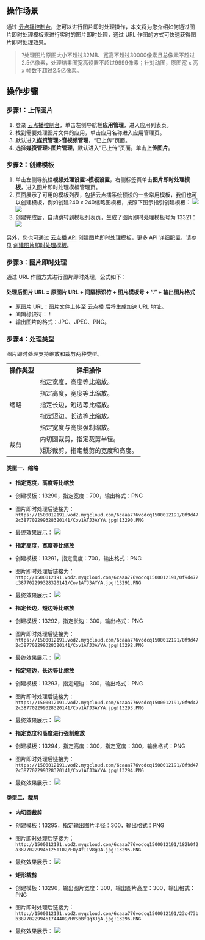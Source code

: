 ## 操作场景
通过 [云点播控制台](https://console.cloud.tencent.com/vod/pics)，您可以进行图片即时处理操作，本文将为您介绍如何通过图片即时处理模板来进行实时的图片即时处理，通过 URL 作图的方式可快速获得图片即时处理效果。
>?处理图片原图大小不超过32MB、宽高不超过30000像素且总像素不超过2.5亿像素，处理结果图宽高设置不超过9999像素；针对动图，原图宽 x 高 x 帧数不超过2.5亿像素。

## 操作步骤
### 步骤1：上传图片
1. 登录 [云点播控制台](https://console.cloud.tencent.com/vod)，单击左侧导航栏**应用管理**，进入应用列表页。
2. 找到需要处理图片文件的应用，单击应用名称进入应用管理页。
3. 默认进入**媒资管理**>**音视频管理**，“已上传”页面。
4. 选择**媒资管理**>**图片管理**，默认进入“已上传”页面。单击**上传图片**。

### 步骤2：创建模板
1. 单击左侧导航栏**视频处理设置**>**模板设置**，右侧标签页单击**图片即时处理模板**，进入图片即时处理模板管理页。
2. 页面展示了可用的模板列表，包括云点播系统预设的一些常用模板，我们也可以创建模板，例如创建240 x 240缩略图模板，按照下图示指引创建模板：
![](https://qcloudimg.tencent-cloud.cn/raw/b4a140a4ff341e384c6b9e4182cf7e76.png)
![](https://qcloudimg.tencent-cloud.cn/raw/e457f01654dd5c89d227a4a0c95e5774.png)
3. 创建完成后，自动跳转到模板列表页，生成了图片即时处理模板号为 13321：
![](https://qcloudimg.tencent-cloud.cn/raw/a72f445f32c720a684aed3ac0333c784.png)

另外，您也可通过 [云点播 API](https://cloud.tencent.com/document/product/266/48901) 创建图片即时处理模板，更多 API 详细配置，请参见 [创建图片即时处理模板](https://cloud.tencent.com/document/product/266/48901)。

### 步骤3：图片即时处理

通过 URL 作图方式进行图片即时处理，公式如下：
#### 处理后图片 URL = 原图片 URL + 间隔标识符 + 图片模板号 + “.” + 输出图片格式
  - 原图片 URL：图片文件上传至 [云点播](https://console.cloud.tencent.com/vod/pics) 后将生成加速 URL 地址。
  - 间隔标识符： !
  - 输出图片的格式：JPG、JPEG、PNG。


### 步骤4：处理类型
图片即时处理支持缩放和裁剪两种类型。

<Table>
<tbody>
<tr>
<th>操作类型</th>
<th>详细操作</th>
</tr>

<tr>
<td rowspan=5>缩略</td>
<td>指定宽度，高度等比缩放。</td>
</tr>

<tr>
<td>指定高度，宽度等比缩放。</td>
</tr>

<tr>
<td>指定长边，短边等比缩放。</td>
</tr>

<tr>
<td>指定短边，长边等比缩放。</td>
</tr>

<tr>
<td>指定宽度与高度强制缩放。</td>
</tr>

<tr>
<td rowspan=2>裁剪</td>
<td>内切圆裁剪，指定裁剪半径。</td>
</tr>

<tr>
<td>矩形裁剪，指定裁剪的宽度和高度。</td>
</tr>

</tbody>
</Table>

#### 类型一、缩略

- **指定宽度，高度等比缩放**
 - 创建模板：13290，指定宽度：700，输出格式：PNG
 - 图片即时处理后链接为：`https://1500012191.vod2.myqcloud.com/6caaa776vodcq1500012191/0f9d472c387702299328320141/Cov1ATJ3AYYA.jpg!13290.PNG`
 - 最终效果展示：
![](https://main.qcloudimg.com/raw/abf6f0699647efe9bef7f22d8f3fb939.png)

- **指定高度，宽度等比缩放**
 - 创建模板：13291，指定高度：700，输出格式：PNG
 - 图片即时处理后链接为：`http://1500012191.vod2.myqcloud.com/6caaa776vodcq1500012191/0f9d472c387702299328320141/Cov1ATJ3AYYA.jpg!13291.PNG`
 - 最终效果展示：
![](https://main.qcloudimg.com/raw/df5c784021a55910a67bd3fcf1be1ac8.png)

- **指定长边，短边等比缩放**
 - 创建模板：13292，指定长边：300，输出格式：PNG
 - 图片即时处理后链接为：`https://1500012191.vod2.myqcloud.com/6caaa776vodcq1500012191/0f9d472c387702299328320141/Cov1ATJ3AYYA.jpg!13292.PNG`
 - 最终效果展示：
![](https://main.qcloudimg.com/raw/fca36a5152c013ec9f111923f1f37b97.png)

- **指定短边，长边等比缩放**
 - 创建模板：13293，指定短边：300，输出格式：PNG
 - 图片即时处理后链接为：`https://1500012191.vod2.myqcloud.com/6caaa776vodcq1500012191/0f9d472c387702299328320141/Cov1ATJ3AYYA.jpg!13293.PNG`
 - 最终效果展示：
![](https://main.qcloudimg.com/raw/e3f9bd39fe92b57758d8954d44715d93.png)

- **指定宽度和高度进行强制缩放**
 - 创建模板：13294，指定高度：300，指定宽度：300，输出格式：PNG
 - 图片即时处理后链接为：`https://1500012191.vod2.myqcloud.com/6caaa776vodcq1500012191/0f9d472c387702299328320141/Cov1ATJ3AYYA.jpg!13294.PNG`
 - 最终效果展示：
![](https://main.qcloudimg.com/raw/4225aa7986ac5f2f58b6cf061b51f64d.png)

#### 类型二、裁剪
- **内切圆裁剪**
 - 创建模板：13295，指定输出图片半径：300，输出格式：PNG
 - 图片即时处理后链接为：`http://1500012191.vod2.myqcloud.com/6caaa776vodcq1500012191/182b0f2a387702299461251102/EOy4fI1V8gQA.jpg!13295.PNG`
 - 最终效果展示：
![](https://main.qcloudimg.com/raw/e62ef7791ff9b129259bd3fa04afd6d2.png)

- **矩形裁剪**
 - 创建模板：13296，输出图片宽度：300，输出图片高度：300，输出格式：PNG
 - 图片即时处理后链接为：`http://1500012191.vod2.myqcloud.com/6caaa776vodcq1500012191/23c473bb387702299461744409/HVSbBfQq3JgA.jpg!13296.PNG`
 - 最终效果展示：
![](https://main.qcloudimg.com/raw/433ea68294a8b8af47bae088e7a89508.png)

